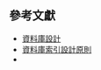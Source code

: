 
## 參考文獻
 - [資料庫設計](https://medium.com/@kenAaa/%E8%B3%87%E6%96%99%E5%BA%AB%E8%A8%AD%E8%A8%88%E5%8E%9F%E5%89%87%E5%8F%8A%E5%B8%B8%E8%A6%8B%E9%8C%AF%E8%AA%A4-b9a9dc213381)
 - [資料庫索引設計原則](https://ftn8205.medium.com/database-mysql%E7%B4%A2%E5%BC%95-2f53124c02cc)
 - 

